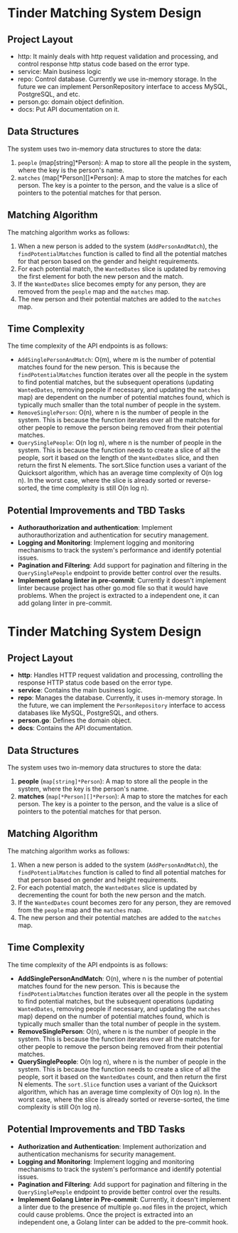 # Tinder Matching System Design

## Project Layout
- http: It mainly deals with http request validation and processing, and control response http status code based on the error type.
- service: Main business logic
- repo: Control database. Currently we use in-memory storage. In the future we can implement PersonRepository interface to access MySQL, PostgreSQL, and etc.
- person.go: domain object definition.
- docs: Put API documentation on it.

## Data Structures

The system uses two in-memory data structures to store the data:

1. `people` (map[string]*Person): A map to store all the people in the system, where the key is the person's name.
2. `matches` (map[*Person][]*Person): A map to store the matches for each person. The key is a pointer to the person, and the value is a slice of pointers to the potential matches for that person.

## Matching Algorithm

The matching algorithm works as follows:

1. When a new person is added to the system (`AddPersonAndMatch`), the `findPotentialMatches` function is called to find all the potential matches for that person based on the gender and height requirements.
2. For each potential match, the `WantedDates` slice is updated by removing the first element for both the new person and the match.
3. If the `WantedDates` slice becomes empty for any person, they are removed from the `people` map and the `matches` map.
4. The new person and their potential matches are added to the `matches` map.

## Time Complexity

The time complexity of the API endpoints is as follows:

- `AddSinglePersonAndMatch`: O(m), where m is the number of potential matches found for the new person. This is because the `findPotentialMatches` function iterates over all the people in the system to find potential matches, but the subsequent operations (updating `WantedDates`, removing people if necessary, and updating the `matches` map) are dependent on the number of potential matches found, which is typically much smaller than the total number of people in the system.
- `RemoveSinglePerson`: O(n), where n is the number of people in the system. This is because the function iterates over all the matches for other people to remove the person being removed from their potential matches.
- `QuerySinglePeople`: O(n log n), where n is the number of people in the system. This is because the function needs to create a slice of all the people, sort it based on the length of the `WantedDates` slice, and then return the first N elements. The sort.Slice function uses a variant of the Quicksort algorithm, which has an average time complexity of O(n log n). In the worst case, where the slice is already sorted or reverse-sorted, the time complexity is still O(n log n).

## Potential Improvements and TBD Tasks

- **Authorauthorization and authentication**: Implement authorauthorization and authentication for secutiry management.
- **Logging and Monitoring**: Implement logging and monitoring mechanisms to track the system's performance and identify potential issues.
- **Pagination and Filtering**: Add support for pagination and filtering in the `QuerySinglePeople` endpoint to provide better control over the results.
- **Implement golang linter in pre-commit**: Currently it doesn't implement linter because project has other go.mod file so that it would have problems. When the project is extracted to a independent one, it can add golang linter in pre-commit.





# Tinder Matching System Design

## Project Layout

- **http**: Handles HTTP request validation and processing, controlling the response HTTP status code based on the error type.
- **service**: Contains the main business logic.
- **repo**: Manages the database. Currently, it uses in-memory storage. In the future, we can implement the `PersonRepository` interface to access databases like MySQL, PostgreSQL, and others.
- **person.go**: Defines the domain object.
- **docs**: Contains the API documentation.

## Data Structures

The system uses two in-memory data structures to store the data:

1. **people** (`map[string]*Person`): A map to store all the people in the system, where the key is the person's name.
2. **matches** (`map[*Person][]*Person`): A map to store the matches for each person. The key is a pointer to the person, and the value is a slice of pointers to the potential matches for that person.

## Matching Algorithm

The matching algorithm works as follows:

1. When a new person is added to the system (`AddPersonAndMatch`), the `findPotentialMatches` function is called to find all potential matches for that person based on gender and height requirements.
2. For each potential match, the `WantedDates` slice is updated by decrementing the count for both the new person and the match.
3. If the `WantedDates` count becomes zero for any person, they are removed from the `people` map and the `matches` map.
4. The new person and their potential matches are added to the `matches` map.

## Time Complexity

The time complexity of the API endpoints is as follows:

- **AddSinglePersonAndMatch**: O(n), where n is the number of potential matches found for the new person. This is because the `findPotentialMatches` function iterates over all the people in the system to find potential matches, but the subsequent operations (updating `WantedDates`, removing people if necessary, and updating the `matches` map) depend on the number of potential matches found, which is typically much smaller than the total number of people in the system.
- **RemoveSinglePerson**: O(n), where n is the number of people in the system. This is because the function iterates over all the matches for other people to remove the person being removed from their potential matches.
- **QuerySinglePeople**: O(n log n), where n is the number of people in the system. This is because the function needs to create a slice of all the people, sort it based on the `WantedDates` count, and then return the first N elements. The `sort.Slice` function uses a variant of the Quicksort algorithm, which has an average time complexity of O(n log n). In the worst case, where the slice is already sorted or reverse-sorted, the time complexity is still O(n log n).

## Potential Improvements and TBD Tasks

- **Authorization and Authentication**: Implement authorization and authentication mechanisms for security management.
- **Logging and Monitoring**: Implement logging and monitoring mechanisms to track the system's performance and identify potential issues.
- **Pagination and Filtering**: Add support for pagination and filtering in the `QuerySinglePeople` endpoint to provide better control over the results.
- **Implement Golang Linter in Pre-commit**: Currently, it doesn't implement a linter due to the presence of multiple `go.mod` files in the project, which could cause problems. Once the project is extracted into an independent one, a Golang linter can be added to the pre-commit hook.

